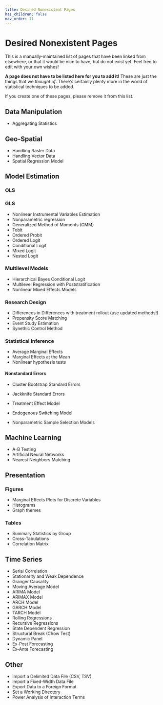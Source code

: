 ```yaml
---
title: Desired Nonexistent Pages
has_children: false
nav_order: 11
---
```


# Desired Nonexistent Pages

This is a manually-maintained list of pages that have been linked from elsewhere, or that it would be nice to have, but do not exist yet. Feel free to edit with your own wishes!

**A page does not have to be listed here for you to add it!** These are just the things that we *thought of*. There's certainly plenty more in the world of statistical techniques to be added.

If you create one of these pages, please remove it from this list.

## Data Manipulation

* Aggregating Statistics

## Geo-Spatial

* Handling Raster Data
* Handling Vector Data
* Spatial Regression Model

## Model Estimation

### OLS

### GLS

* Nonlinear Instrumental Variables Estimation
* Nonparametric regression
* Generalized Method of Moments (GMM)
* Tobit
* Ordered Probit
* Ordered Logit
* Conditional Logit
* Mixed Logit
* Nested Logit

### Multilevel Models

* Hierarchical Bayes Conditional Logit
* Multilevel Regression with Poststratification
* Nonlinear Mixed Effects Models

### Research Design

* Differences in Differences with treatment rollout (use updated methods!)
* Propensity Score Matching
* Event Study Estimation
* Synethic Control Method

### Statistical Inference

* Average Marginal Effects
* Marginal Effects at the Mean
* Nonlinear hypothesis tests

#### Nonstandard Errors

* Cluster Bootstrap Standard Errors
* Jackknife Standard Errors

* Treatment Effect Model
* Endogenous Switching Model
* Nonparametric Sample Selection Models

## Machine Learning 

* A-B Testing
* Artificial Neural Networks
* Nearest Neighbors Matching

## Presentation

### Figures

* Marginal Effects Plots for Discrete Variables
* Histograms
* Graph themes

### Tables

* Summary Statistics by Group
* Cross-Tabulations
* Correlation Matrix

## Time Series

* Serial Correlation
* Stationarity and Weak Dependence
* Granger Causality
* Moving Average Model
* ARIMA Model 
* ARIMAX Model
* ARCH Model
* GARCH Model
* TARCH Model
* Rolling Regressions
* Recursive Regressions
* State Dependent Regression
* Structural Break (Chow Test)
* Dynamic Panel
* Ex-Post Forecasting
* Ex-Ante Forecasting

## Other

* Import a Delimited Data File (CSV, TSV)
* Import a Fixed-Width Data File
* Export Data to a Foreign Format
* Set a Working Directory
* Power Analysis of Interaction Terms
